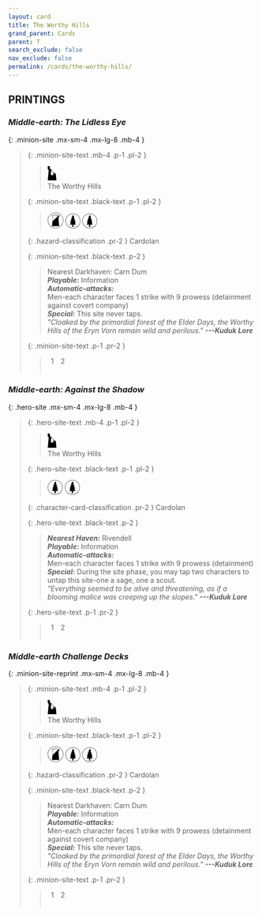 ```yaml
---
layout: card
title: The Worthy Hills
grand_parent: Cards
parent: T
search_exclude: false
nav_exclude: false
permalink: /cards/the-worthy-hills/
---
```


## PRINTINGS


### _Middle-earth: The Lidless Eye_

{: .minion-site .mx-sm-4 .mx-lg-8 .mb-4 }
> {: .minion-site-text .mb-4 .p-1 .pl-2 }
> > <div class="card-mp"><img src="/assets/images/ruinlair.svg"></div>
> > <div class="card-name">The Worthy Hills</div>
>
> {: .minion-site-text .black-text .p-1 .pl-2 }
> > ![](/assets/images/shadow-land.svg) ![](/assets/images/wilderness.svg) ![](/assets/images/wilderness.svg)
>
> {: .hazard-classification .pr-2 }
> Cardolan
>
> {: .minion-site-text .black-text .p-2 }
> > Nearest Darkhaven: Carn Dum <br>_**Playable:**_ Information <br>_**Automatic-attacks:**_<br> Men-each character faces 1 strike with 9 prowess (detainment against covert company) <br>_**Special:**_ This site never taps. <br>_"Cloaked by the primordial forest of the Elder Days, the Worthy Hills of the Eryn Vorn remain wild and perilous."_ ***---&#65279;Kuduk Lore*** 
> 
> {: .minion-site-text .p-1 .pr-2 }
> > <div class="hero-site-draw"><span class="minion-you-draw">&ensp;1&ensp;</span><span class="minion-opp-draw">&ensp;2&ensp;</span></div>
> > <div class="card-corruption">&nbsp;</div>

### _Middle-earth: Against the Shadow_

{: .hero-site .mx-sm-4 .mx-lg-8 .mb-4 }
> {: .hero-site-text .mb-4 .p-1 .pl-2 }
> > <div class="card-mp"><img src="/assets/images/ruinlair.svg"></div>
> > <div class="character-card-name">The Worthy Hills</div>
>
> {: .hero-site-text .black-text .p-1 .pl-2 }
> > ![](/assets/images/wilderness.svg) ![](/assets/images/wilderness.svg)
>
> {: .character-card-classification .pr-2 }
> Cardolan
>
> {: .hero-site-text .black-text .p-2 }
> > _**Nearest Haven:**_ Rivendell <br>_**Playable:**_ Information <br>_**Automatic-attacks:**_<br> Men-each character faces 1 strike with 9 prowess (detainment) <br>_**Special:**_ During the site phase, you may tap two characters to untap this site-one a sage, one a scout. <br>_"Everything seemed to be alive and threatening, as if a blooming malice was creeping up the slopes."_ ***---&#65279;Kuduk Lore*** 
> 
> {: .hero-site-text .p-1 .pr-2 }
> > <div class="hero-site-draw"><span class="hero-you-draw">&ensp;1&ensp;</span><span class="hero-opp-draw">&ensp;2&ensp;</span></div>
> > <div class="card-corruption">&nbsp;</div>

### _Middle-earth Challenge Decks_

{: .minion-site-reprint .mx-sm-4 .mx-lg-8 .mb-4 }
> {: .minion-site-text .mb-4 .p-1 .pl-2 }
> > <div class="card-mp"><img src="/assets/images/ruinlair.svg"></div>
> > <div class="card-name">The Worthy Hills</div>
>
> {: .minion-site-text .black-text .p-1 .pl-2 }
> > ![](/assets/images/shadow-land.svg) ![](/assets/images/wilderness.svg) ![](/assets/images/wilderness.svg)
>
> {: .hazard-classification .pr-2 }
> Cardolan
>
> {: .minion-site-text .black-text .p-2 }
> > Nearest Darkhaven: Carn Dum <br>_**Playable:**_ Information <br>_**Automatic-attacks:**_<br> Men-each character faces 1 strike with 9 prowess (detainment against covert company) <br>_**Special:**_ This site never taps. <br>_"Cloaked by the primordial forest of the Elder Days, the Worthy Hills of the Eryn Vorn remain wild and perilous."_ ***---&#65279;Kuduk Lore*** 
> 
> {: .minion-site-text .p-1 .pr-2 }
> > <div class="hero-site-draw"><span class="minion-you-draw">&ensp;1&ensp;</span><span class="minion-opp-draw">&ensp;2&ensp;</span></div>
> > <div class="card-corruption">&nbsp;</div>
